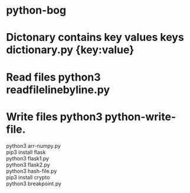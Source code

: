 # python-bog
# Dictonary contains key values keys dictionary.py {key:value}
# Read files python3 readfilelinebyline.py
# Write files python3 python-write-file.  
python3 arr-numpy.py  
pip3 install flask  
python3 flask1.py  
python3 flask2.py  
python3 hash-file.py  
pip3 install crypto  
python3 breakpoint.py  



